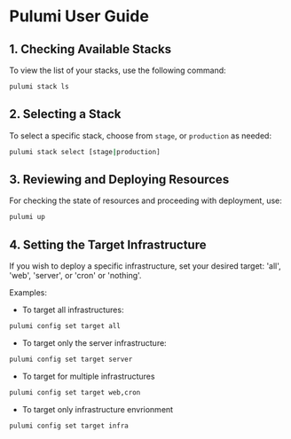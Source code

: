 # Pulumi User Guide

## 1. Checking Available Stacks

To view the list of your stacks, use the following command:

```bash
pulumi stack ls
```

## 2. Selecting a Stack

To select a specific stack, choose from `stage`, or `production` as needed:

```bash
pulumi stack select [stage|production]
```

## 3. Reviewing and Deploying Resources

For checking the state of resources and proceeding with deployment, use:

```bash
pulumi up
```

## 4. Setting the Target Infrastructure

If you wish to deploy a specific infrastructure, set your desired target: 'all', 'web', 'server', or 'cron' or 'nothing'.

Examples:

- To target all infrastructures:

```bash
pulumi config set target all
```

- To target only the server infrastructure:

```bash
pulumi config set target server
```

- To target for multiple infrastructures

```bash
pulumi config set target web,cron
```

- To target only infrastructure envrionment

```bash
pulumi config set target infra
```
